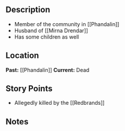 ## Description
- Member of the community in [[Phandalin]]
- Husband of [[Mirna Drendar]]
- Has some children as well
## Location
**Past:** [[Phandalin]]
**Current:** Dead
## Story Points
- Allegedly killed by the [[Redbrands]]
## Notes
